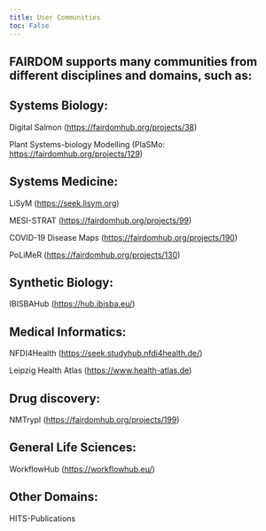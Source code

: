 ```yaml
---
title: User Communities
toc: False
---
```


## FAIRDOM supports many communities from different disciplines and domains, such as:

## Systems Biology: 
Digital Salmon (https://fairdomhub.org/projects/38)

Plant Systems-biology Modelling (PlaSMo: https://fairdomhub.org/projects/129)

## Systems Medicine: 
LiSyM (https://seek.lisym.org)

MESI-STRAT (https://fairdomhub.org/projects/99)

COVID-19 Disease Maps (https://fairdomhub.org/projects/190)

PoLiMeR (https://fairdomhub.org/projects/130)


## Synthetic Biology: 
IBISBAHub (https://hub.ibisba.eu/)

## Medical Informatics:  
NFDI4Health (https://seek.studyhub.nfdi4health.de/)

Leipzig Health Atlas (https://www.health-atlas.de)

## Drug discovery: 
NMTrypI (https://fairdomhub.org/projects/199)

## General Life Sciences: 
WorkflowHub (https://workflowhub.eu/)

## Other Domains: 
HITS-Publications
